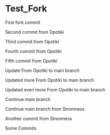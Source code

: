 # Test_Fork

First fork commit

Second commit from Opotiki

Third commit from Opotiki

Fourth commit from Opotiki

Fifth commit from Opotiki

Update From Opotiki to main branch

Updated more From Opotiki to main branch

Updated even more From Opotiki to main branch

Continue main branch

Continue main branch from Stromness

Another commit from Stromness

Some Commits
